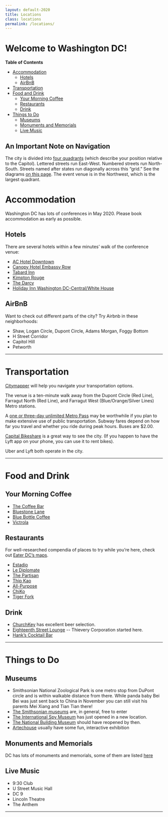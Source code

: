 ```yaml
---
layout: default-2020
title: Locations
class: locations
permalink: /locations/
---
```

Welcome to Washington DC!
===

<!-- START doctoc generated TOC please keep comment here to allow auto update -->
<!-- DON'T EDIT THIS SECTION, INSTEAD RE-RUN doctoc TO UPDATE -->
**Table of Contents**

- [Accommodation](#accommodation)
  - [Hotels](#hotels)
  - [AirBnB](#airbnb)
- [Transportation](#transportation)
- [Food and Drink](#food-and-drink)
  - [Your Morning Coffee](#your-morning-coffee)
  - [Restaurants](#restaurants)
  - [Drink](#drink)
- [Things to Do](#things-to-do)
  - [Museums](#museums)
  - [Monuments and Memorials](#monuments-and-memorials)
  - [Live Music](#live-music)

<!-- END doctoc generated TOC please keep comment here to allow auto update -->

## An Important Note on Navigation

The city is divided into [four quadrants](https://en.wikipedia.org/wiki/Quadrants_of_Washington,_D.C.) (which describe your position relative to the Capitol). Lettered streets run East-West. Numbered streets run North-South. Streets named after states run diagonally across this “grid.” See the diagrams [on this page](https://badercondominium.org/Bader_Streets.html). The event venue is in the Northwest, which is the largest quadrant.


# Accommodation

Washington DC has lots of conferences in May 2020. Please book accommodation as early as possible.

## Hotels

There are several hotels within a few minutes’ walk of the conference venue:

- [AC Hotel Downtown](https://www.marriott.com/hotels/travel/wasad-ac-hotel-washington-dc-downtown/)
- [Canopy Hotel Embassy Row](https://www.hilton.com/en/hotels/dcaempy-canopy-washington-dc-embassy-row)
- [Tabard Inn](https://www.tabardinn.com/rooms)
- [Kimpton Rouge](https://www.rougehotel.com/)
- [The Darcy](https://www.thedarcyhotel.com/)
- [Holiday Inn Washington DC-Central/White House](https://www.ihg.com/holidayinn/hotels/us/en/washington/wasct/hoteldetail)
	
## AirBnB

Want to check out different parts of the city? Try Airbnb in these neighborhoods:

- Shaw, Logan Circle, Dupont Circle, Adams Morgan, Foggy Bottom
- H Street Corridor
- Capitol Hill
- Petworth

---

# Transportation

[Citymapper](https://citymapper.com/dc) will help you navigate your transportation options.

The venue is a ten-minute walk away from the Dupont Circle (Red Line), Farragut North (Red Line), and Farragut West (Blue/Orange/Silver Lines) Metro stations.

A [one or three-day unlimited Metro Pass](https://smartrip.wmata.com/Storefront) may be worthwhile if you plan to make extensive use of public transportation. Subway fares depend on how far you travel and whether you ride during peak hours. Buses are $2.00.

[Capital Bikeshare](https://www.capitalbikeshare.com/) is a great way to see the city. (If you happen to have the Lyft app on your phone, you can use it to rent bikes).

Uber and Lyft both operate in the city.

---

# Food and Drink

## Your Morning Coffee

- [The Coffee Bar](https://www.thecoffeebardc.com/)
- [Bluestone Lane](https://bluestonelane.com/coffee-shops/scott-circle-1515-rhode-island-ave-washington-dc/)
- [Blue Bottle Coffee](https://bluebottlecoffee.com/cafes/logan-circle)
- [Victrola](https://goo.gl/maps/pj1HMnK6cyncntWh7)


## Restaurants 
For well-researched compendia of places to try while you’re here, check out [Eater DC’s maps](https://dc.eater.com/maps).

- [Estadio](http://estadio-dc.com/)
- [Le Diplomate](https://lediplomatedc.com/)
- [The Partisan](https://thepartisandc.com/)
- [Thip Kao](https://www.thipkhao.com/)
- [All-Purpose](http://allpurposedc.com/locations/capitol-riverfront/http://allpurposedc.com/locations/capitol-riverfront/)
- [ChiKo](http://chikodc.com/)
- [Tiger Fork](https://www.tigerforkdc.com/)


## Drink

- [ChurchKey](https://churchkeydc.com/) has excellent beer selection.
- [Eighteenth Street Lounge](https://www.18thstlounge.com/) -- Thievery Corporation started here.
- [Hank’s Cocktail Bar](https://hankscocktailbar.com/)


---

# Things to Do

## Museums

- Smithsonian National Zoological Park is one metro stop from DuPont circle and is within walkable distance from there. While panda baby Bei Bei was just sent back to China in November you can still visit his parents Mei Xiang and Tian Tian there!
- [The Smithsonian museums](https://www.si.edu/museums) are, in general, free to enter
- [The International Spy Museum](https://www.spymuseum.org/) has just opened in a new location.
- [The National Building Museum](https://www.nbm.org/) should have reopened by then.
- [Artechouse](https://www.artechouse.com/) usually have some fun, interactive exhibition

## Monuments and Memorials

DC has lots of monuments and memorials, some of them are listed [here](https://washington.org/topics/monuments-memorials) 

## Live Music

- 9:30 Club
- U Street Music Hall
- DC 9
- Lincoln Theatre
- The Anthem

---
